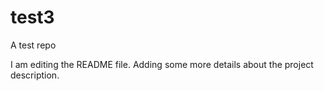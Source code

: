 # test3
A test repo

I am editing the README file. Adding some more details about the project
description.

